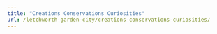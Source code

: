 ```yaml
---
title: "Creations Conservations Curiosities"
url: /letchworth-garden-city/creations-conservations-curiosities/
---
```

